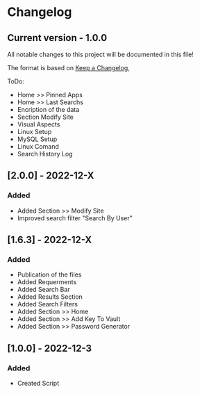 # Changelog
## Current version - 1.0.0
All notable changes to this project will be documented in this file!

The format is based on [Keep a Changelog](https://keepachangelog.com/en/1.0.0/),

ToDo:
 - Home >> Pinned Apps
 - Home >> Last Searchs
 - Encription of the data
 - Section Modify Site
 - Visual Aspects
 - Linux Setup
 - MySQL Setup
 - Linux Comand
 - Search History Log


## [2.0.0] - 2022-12-X
### Added
 - Added Section >> Modify Site
 - Improved search filter "Search By User"

## [1.6.3] - 2022-12-X
### Added
 - Publication of the files
 - Added Requerments
 - Added Search Bar
 - Added Results Section
 - Added Search Filters
 - Added Section >> Home
 - Added Section >> Add Key To Vault
 - Added Section >> Password Generator

## [1.0.0] - 2022-12-3
### Added
- Created Script
